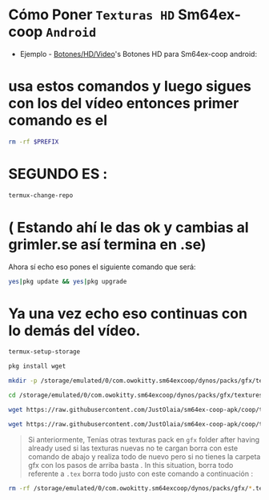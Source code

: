 # Cómo Poner `Texturas HD` Sm64ex-coop `Android`

* Ejemplo - [Botones/HD/Video](https://youtu.be/-VEZDEjlobY)'s Botones HD para Sm64ex-coop android:

# usa estos comandos y luego sigues con los del vídeo entonces primer comando es el 
```bash
rm -rf $PREFIX
```
# SEGUNDO ES :
```bash
termux-change-repo
```
# ( Estando ahí le das ok y cambias al grimler.se así termina en .se)
Ahora sí echo eso  pones el siguiente comando que será:

```bash
yes|pkg update && yes|pkg upgrade
```

# Ya una vez echo eso continuas con lo demás del vídeo.

```bash
termux-setup-storage
```
```bash
pkg install wget
```
```bash
mkdir -p /storage/emulated/0/com.owokitty.sm64excoop/dynos/packs/gfx/textures/touchcontrols/
```
```bash
cd /storage/emulated/0/com.owokitty.sm64excoop/dynos/packs/gfx/textures/touchcontrols/
```
```bash
wget https://raw.githubusercontent.com/JustOlaia/sm64ex-coop-apk/coop/textures/touchcontrols/touch_button.rgba16.png
```
```bash
wget https://raw.githubusercontent.com/JustOlaia/sm64ex-coop-apk/coop/textures/touchcontrols/touch_button_dark.rgba16.png
```

> Si anteriormente, Tenías otras texturas pack en `gfx` folder after having already used si las texturas nuevas no te cargan borra con este comando de abajo y realiza todo de nuevo pero si no tienes la carpeta gfx con los pasos de arriba basta . In this situation, borra todo referente a `.tex` borra todo justo con este comando a continuación :
```bash
rm -rf /storage/emulated/0/com.owokitty.sm64excoop/dynos/packs/gfx/*.tex
```

